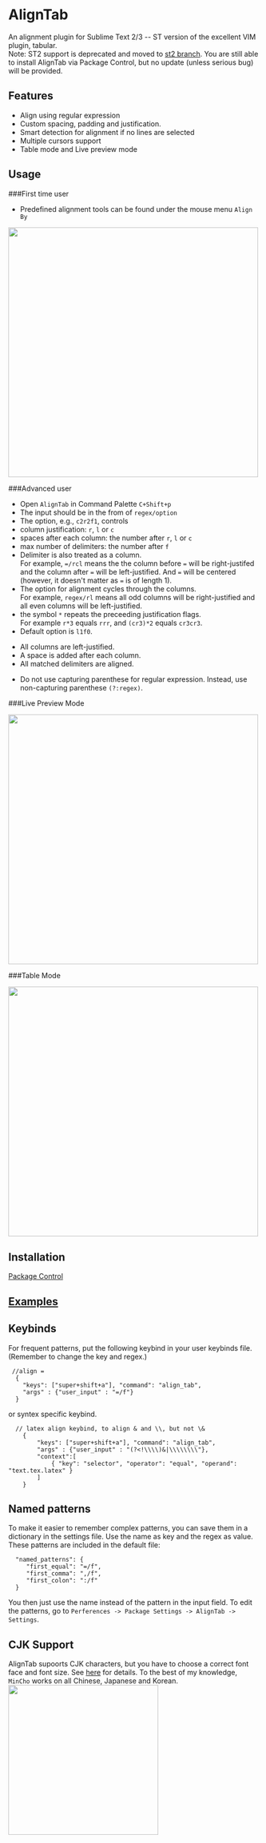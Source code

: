 AlignTab
==============
An alignment plugin for Sublime Text 2/3 -- ST version of the excellent VIM plugin, tabular.<br>
Note: ST2 support is deprecated and moved to [st2 branch](https://github.com/randy3k/AlignTab/tree/st2). You are still able to install AlignTab via Package Control, but no update (unless serious bug) will be provided.

Features
------------
- Align using regular expression
- Custom spacing, padding and justification.
- Smart detection for alignment if no lines are selected
- Multiple cursors support
- Table mode and Live preview mode

Usage
------------
###First time user

- Predefined alignment tools can be found under the mouse menu `Align By`

<img width=500 src="https://github.com/randy3k/AlignTab/raw/fig/alignby.png">

###Advanced user

- Open `AlignTab` in Command Palette `C+Shift+p`
- The input should be in the from of `regex/option`
- The option, e.g., `c2r2f1`, controls
 - column justification: `r`, `l` or `c`
 - spaces after each column: the number after `r`, `l` or `c`
 - max number of delimiters: the number after `f`
- Delimiter is also treated as a column.<br>
For example, `=/rcl` means the the column before `=` will be right-justifed and the column after `=` will be left-justified. And `=` will be centered (however, it doesn't matter as `=` is of length 1).
- The option for alignment cycles through the columns. <br>
For example, `regex/rl` means all odd columns will be right-justified and all even columns will be left-justified.
- the symbol `*` repeats the preceeding justification flags. 
<br>For example `r*3` equals `rrr`, and `(cr3)*2` equals `cr3cr3`.
- Default option is `l1f0`.
 * All columns are left-justified.
 * A space is added after each column.
 * All matched delimiters are aligned.
- Do not use capturing parenthese for regular expression. Instead, use non-capturing parenthese `(?:regex)`.


###Live Preview Mode

<img width=500 src="https://github.com/randy3k/AlignTab/raw/fig/aligntab.gif">

###Table Mode

<img width=500 src="https://github.com/randy3k/AlignTab/raw/fig/table.gif">


Installation
------------
[Package Control](http://wbond.net/sublime_packages/package_control)


[Examples](https://github.com/randy3k/AlignTab/wiki/Examples)
-----------

Keybinds
------------
For frequent patterns, put the following keybind in your user keybinds file. (Remember to change the key and regex.)

```
 //align =
  {
    "keys": ["super+shift+a"], "command": "align_tab",
    "args" : {"user_input" : "=/f"}
  }
```
or syntex specific keybind.

```
  // latex align keybind, to align & and \\, but not \&
    {
    	"keys": ["super+shift+a"], "command": "align_tab",
        "args" : {"user_input" : "(?<!\\\\)&|\\\\\\\\"},
        "context":[
            { "key": "selector", "operator": "equal", "operand": "text.tex.latex" }
        ]
    }
```



Named patterns
------------
To make it easier to remember complex patterns, you can save them in
a dictionary in the settings file. Use the name as key and the regex as value.
These patterns are included in the default file:

```
  "named_patterns": {
     "first_equal": "=/f",
     "first_comma": ",/f",
     "first_colon": ":/f"
  }
```

You then just use the name instead of the pattern in the input field.
To edit the patterns, go to `Perferences -> Package Settings -> AlignTab -> Settings`.


CJK Support
---
AlignTab supoorts CJK characters, but you have to choose a correct font face and font size.
See [here](https://github.com/vkocubinsky/SublimeTableEditor/pull/17#issuecomment-22539305) for details.
To the best of my knowledge, `MinCho` works on all Chinese, Japanese and Korean.
<img width=300 src="https://github.com/randy3k/AlignTab/raw/fig/cjk.gif">